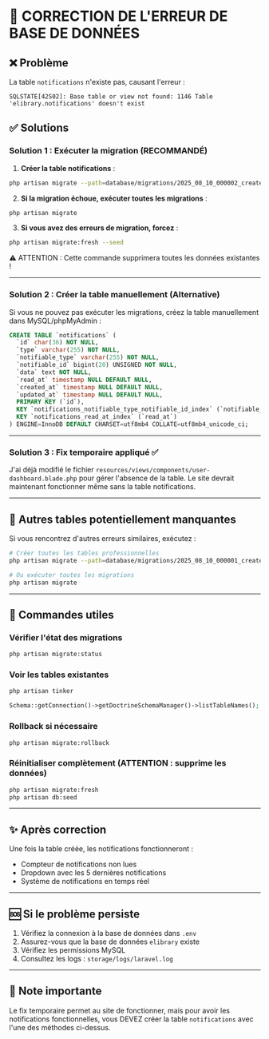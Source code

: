# 🔧 CORRECTION DE L'ERREUR DE BASE DE DONNÉES

## ❌ Problème
La table `notifications` n'existe pas, causant l'erreur :
```
SQLSTATE[42S02]: Base table or view not found: 1146 Table 'elibrary.notifications' doesn't exist
```

## ✅ Solutions

### Solution 1 : Exécuter la migration (RECOMMANDÉ)

1. **Créer la table notifications** :
```bash
php artisan migrate --path=database/migrations/2025_08_10_000002_create_notifications_table.php
```

2. **Si la migration échoue, exécuter toutes les migrations** :
```bash
php artisan migrate
```

3. **Si vous avez des erreurs de migration, forcez** :
```bash
php artisan migrate:fresh --seed
```
⚠️ ATTENTION : Cette commande supprimera toutes les données existantes !

---

### Solution 2 : Créer la table manuellement (Alternative)

Si vous ne pouvez pas exécuter les migrations, créez la table manuellement dans MySQL/phpMyAdmin :

```sql
CREATE TABLE `notifications` (
  `id` char(36) NOT NULL,
  `type` varchar(255) NOT NULL,
  `notifiable_type` varchar(255) NOT NULL,
  `notifiable_id` bigint(20) UNSIGNED NOT NULL,
  `data` text NOT NULL,
  `read_at` timestamp NULL DEFAULT NULL,
  `created_at` timestamp NULL DEFAULT NULL,
  `updated_at` timestamp NULL DEFAULT NULL,
  PRIMARY KEY (`id`),
  KEY `notifications_notifiable_type_notifiable_id_index` (`notifiable_type`, `notifiable_id`),
  KEY `notifications_read_at_index` (`read_at`)
) ENGINE=InnoDB DEFAULT CHARSET=utf8mb4 COLLATE=utf8mb4_unicode_ci;
```

---

### Solution 3 : Fix temporaire appliqué ✅

J'ai déjà modifié le fichier `resources/views/components/user-dashboard.blade.php` pour gérer l'absence de la table. Le site devrait maintenant fonctionner même sans la table notifications.

---

## 📝 Autres tables potentiellement manquantes

Si vous rencontrez d'autres erreurs similaires, exécutez :

```bash
# Créer toutes les tables professionnelles
php artisan migrate --path=database/migrations/2025_08_10_000001_create_professional_tables.php

# Ou exécuter toutes les migrations
php artisan migrate
```

---

## 🚀 Commandes utiles

### Vérifier l'état des migrations
```bash
php artisan migrate:status
```

### Voir les tables existantes
```bash
php artisan tinker
```
```php
Schema::getConnection()->getDoctrineSchemaManager()->listTableNames();
```

### Rollback si nécessaire
```bash
php artisan migrate:rollback
```

### Réinitialiser complètement (ATTENTION : supprime les données)
```bash
php artisan migrate:fresh
php artisan db:seed
```

---

## ✨ Après correction

Une fois la table créée, les notifications fonctionneront :
- Compteur de notifications non lues
- Dropdown avec les 5 dernières notifications
- Système de notifications en temps réel

---

## 🆘 Si le problème persiste

1. Vérifiez la connexion à la base de données dans `.env`
2. Assurez-vous que la base de données `elibrary` existe
3. Vérifiez les permissions MySQL
4. Consultez les logs : `storage/logs/laravel.log`

---

## 📌 Note importante

Le fix temporaire permet au site de fonctionner, mais pour avoir les notifications fonctionnelles, vous DEVEZ créer la table `notifications` avec l'une des méthodes ci-dessus.